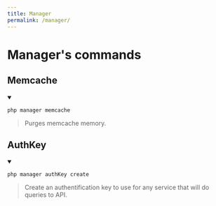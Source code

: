 ```yaml
---
title: Manager
permalink: /manager/
---
```


# Manager's commands

## Memcache

<details open>
<summary>

    php manager memcache
</summary>

> Purges memcache memory.

</details>

## AuthKey

<details open>
<summary>

    php manager authKey create
</summary>

> Create an authentification key to use for any service that will do queries to API.

</details>
